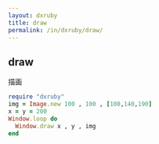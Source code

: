 ```yaml
---
layout: dxruby
title: draw
permalink: /in/dxruby/draw/
---
```

## draw

描画

```ruby
require "dxruby"
img = Image.new 100 , 100 , [100,140,190]
x = y = 200
Window.loop do
  Window.draw x , y , img
end
```
